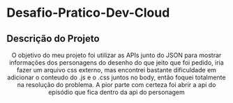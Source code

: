 # Desafio-Pratico-Dev-Cloud

## Descrição do Projeto
<p align="center">O objetivo do meu projeto foi utilizar as APIs junto do JSON para mostrar informações dos personagens do desenho do que jeito que foi pedido, iria fazer um arquivo css externo, mas encontrei bastante dificuldade em adicionar o conteudo do .js e o .css juntos no body, então foquei totalmente na resolução do problema. A pior parte com certeza foi abrir a api do episódio que fica dentro da api do personagem</p>
